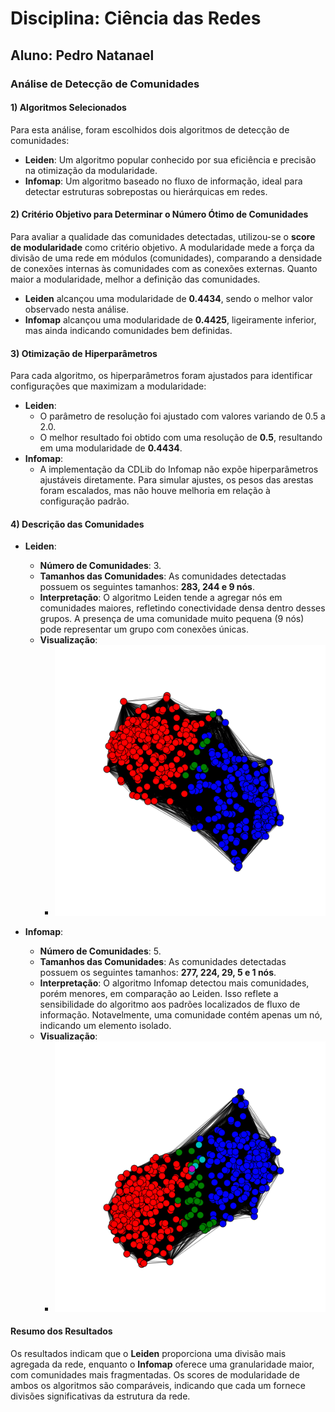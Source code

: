 # Disciplina: Ciência das Redes
## Aluno: Pedro Natanael
### Análise de Detecção de Comunidades

#### 1) Algoritmos Selecionados
Para esta análise, foram escolhidos dois algoritmos de detecção de comunidades:
- **Leiden**: Um algoritmo popular conhecido por sua eficiência e precisão na otimização da modularidade.
- **Infomap**: Um algoritmo baseado no fluxo de informação, ideal para detectar estruturas sobrepostas ou hierárquicas em redes.

#### 2) Critério Objetivo para Determinar o Número Ótimo de Comunidades
Para avaliar a qualidade das comunidades detectadas, utilizou-se o **score de modularidade** como critério objetivo. A modularidade mede a força da divisão de uma rede em módulos (comunidades), comparando a densidade de conexões internas às comunidades com as conexões externas. Quanto maior a modularidade, melhor a definição das comunidades.
- **Leiden** alcançou uma modularidade de **0.4434**, sendo o melhor valor observado nesta análise.
- **Infomap** alcançou uma modularidade de **0.4425**, ligeiramente inferior, mas ainda indicando comunidades bem definidas.

#### 3) Otimização de Hiperparâmetros
Para cada algoritmo, os hiperparâmetros foram ajustados para identificar configurações que maximizam a modularidade:
- **Leiden**:
  - O parâmetro de resolução foi ajustado com valores variando de 0.5 a 2.0.
  - O melhor resultado foi obtido com uma resolução de **0.5**, resultando em uma modularidade de **0.4434**.
- **Infomap**:
  - A implementação da CDLib do Infomap não expõe hiperparâmetros ajustáveis diretamente. Para simular ajustes, os pesos das arestas foram escalados, mas não houve melhoria em relação à configuração padrão.

#### 4) Descrição das Comunidades
- **Leiden**:
  - **Número de Comunidades**: 3.
  - **Tamanhos das Comunidades**: As comunidades detectadas possuem os seguintes tamanhos: **283, 244 e 9 nós**.
  - **Interpretação**: O algoritmo Leiden tende a agregar nós em comunidades maiores, refletindo conectividade densa dentro desses grupos. A presença de uma comunidade muito pequena (9 nós) pode representar um grupo com conexões únicas.
  - **Visualização**:
    - ![Leiden Communities](leiden_communities.png)

- **Infomap**:
  - **Número de Comunidades**: 5.
  - **Tamanhos das Comunidades**: As comunidades detectadas possuem os seguintes tamanhos: **277, 224, 29, 5 e 1 nós**.
  - **Interpretação**: O algoritmo Infomap detectou mais comunidades, porém menores, em comparação ao Leiden. Isso reflete a sensibilidade do algoritmo aos padrões localizados de fluxo de informação. Notavelmente, uma comunidade contém apenas um nó, indicando um elemento isolado.
  - **Visualização**:
    - ![Infomap Communities](infomap_communities.png)

#### Resumo dos Resultados
Os resultados indicam que o **Leiden** proporciona uma divisão mais agregada da rede, enquanto o **Infomap** oferece uma granularidade maior, com comunidades mais fragmentadas. Os scores de modularidade de ambos os algoritmos são comparáveis, indicando que cada um fornece divisões significativas da estrutura da rede.